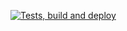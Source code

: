 [![Tests, build and deploy](https://github.com/dhis2-sre/im-inspector/actions/workflows/build-test-deploy.yaml/badge.svg)](https://github.com/dhis2-sre/im-inspector/actions/workflows/build-test-deploy.yaml)
